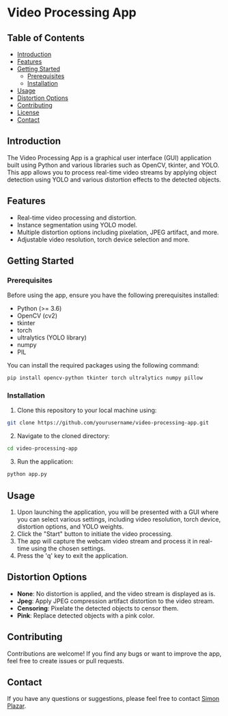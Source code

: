 # Video Processing App

## Table of Contents
- [Introduction](#introduction)
- [Features](#features)
- [Getting Started](#getting-started)
  - [Prerequisites](#prerequisites)
  - [Installation](#installation)
- [Usage](#usage)
- [Distortion Options](#distortion-options)
- [Contributing](#contributing)
- [License](#license)
- [Contact](#contact)

## Introduction

The Video Processing App is a graphical user interface (GUI) application built using Python and various libraries such as OpenCV, tkinter, and YOLO. This app allows you to process real-time video streams by applying object detection using YOLO and various distortion effects to the detected objects.

## Features

- Real-time video processing and distortion.
- Instance segmentation using YOLO model.
- Multiple distortion options including pixelation, JPEG artifact, and more.
- Adjustable video resolution, torch device selection and more.

## Getting Started

### Prerequisites

Before using the app, ensure you have the following prerequisites installed:

- Python (>= 3.6)
- OpenCV (cv2)
- tkinter
- torch
- ultralytics (YOLO library)
- numpy
- PIL

You can install the required packages using the following command:

```bash
pip install opencv-python tkinter torch ultralytics numpy pillow
```

### Installation

1. Clone this repository to your local machine using:

```bash
git clone https://github.com/yourusername/video-processing-app.git
```

2. Navigate to the cloned directory:

```bash
cd video-processing-app
```

3. Run the application:

```bash
python app.py
```

## Usage

1. Upon launching the application, you will be presented with a GUI where you can select various settings, including video resolution, torch device, distortion options, and YOLO weights.
2. Click the "Start" button to initiate the video processing.
3. The app will capture the webcam video stream and process it in real-time using the chosen settings.
4. Press the 'q' key to exit the application.

## Distortion Options

- **None**: No distortion is applied, and the video stream is displayed as is.
- **Jpeg**: Apply JPEG compression artifact distortion to the video stream.
- **Censoring**: Pixelate the detected objects to censor them.
- **Pink**: Replace detected objects with a pink color.

## Contributing

Contributions are welcome! If you find any bugs or want to improve the app, feel free to create issues or pull requests.

## Contact

If you have any questions or suggestions, please feel free to contact [Simon Plazar](mailto:simon.plazar@gmail.com).